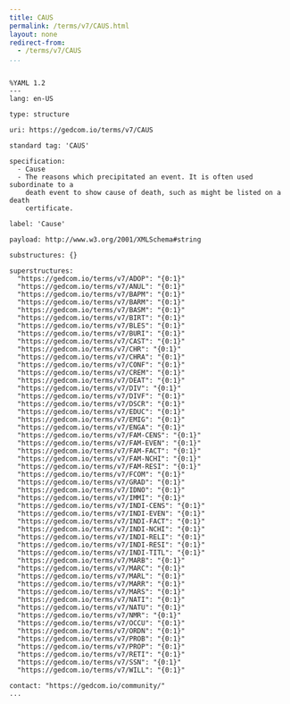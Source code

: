 ```yaml
---
title: CAUS
permalink: /terms/v7/CAUS.html
layout: none
redirect-from:
  - /terms/v7/CAUS
...
```


```

%YAML 1.2
---
lang: en-US

type: structure

uri: https://gedcom.io/terms/v7/CAUS

standard tag: 'CAUS'

specification:
  - Cause
  - The reasons which precipitated an event. It is often used subordinate to a
    death event to show cause of death, such as might be listed on a death
    certificate.

label: 'Cause'

payload: http://www.w3.org/2001/XMLSchema#string

substructures: {}

superstructures:
  "https://gedcom.io/terms/v7/ADOP": "{0:1}"
  "https://gedcom.io/terms/v7/ANUL": "{0:1}"
  "https://gedcom.io/terms/v7/BAPM": "{0:1}"
  "https://gedcom.io/terms/v7/BARM": "{0:1}"
  "https://gedcom.io/terms/v7/BASM": "{0:1}"
  "https://gedcom.io/terms/v7/BIRT": "{0:1}"
  "https://gedcom.io/terms/v7/BLES": "{0:1}"
  "https://gedcom.io/terms/v7/BURI": "{0:1}"
  "https://gedcom.io/terms/v7/CAST": "{0:1}"
  "https://gedcom.io/terms/v7/CHR": "{0:1}"
  "https://gedcom.io/terms/v7/CHRA": "{0:1}"
  "https://gedcom.io/terms/v7/CONF": "{0:1}"
  "https://gedcom.io/terms/v7/CREM": "{0:1}"
  "https://gedcom.io/terms/v7/DEAT": "{0:1}"
  "https://gedcom.io/terms/v7/DIV": "{0:1}"
  "https://gedcom.io/terms/v7/DIVF": "{0:1}"
  "https://gedcom.io/terms/v7/DSCR": "{0:1}"
  "https://gedcom.io/terms/v7/EDUC": "{0:1}"
  "https://gedcom.io/terms/v7/EMIG": "{0:1}"
  "https://gedcom.io/terms/v7/ENGA": "{0:1}"
  "https://gedcom.io/terms/v7/FAM-CENS": "{0:1}"
  "https://gedcom.io/terms/v7/FAM-EVEN": "{0:1}"
  "https://gedcom.io/terms/v7/FAM-FACT": "{0:1}"
  "https://gedcom.io/terms/v7/FAM-NCHI": "{0:1}"
  "https://gedcom.io/terms/v7/FAM-RESI": "{0:1}"
  "https://gedcom.io/terms/v7/FCOM": "{0:1}"
  "https://gedcom.io/terms/v7/GRAD": "{0:1}"
  "https://gedcom.io/terms/v7/IDNO": "{0:1}"
  "https://gedcom.io/terms/v7/IMMI": "{0:1}"
  "https://gedcom.io/terms/v7/INDI-CENS": "{0:1}"
  "https://gedcom.io/terms/v7/INDI-EVEN": "{0:1}"
  "https://gedcom.io/terms/v7/INDI-FACT": "{0:1}"
  "https://gedcom.io/terms/v7/INDI-NCHI": "{0:1}"
  "https://gedcom.io/terms/v7/INDI-RELI": "{0:1}"
  "https://gedcom.io/terms/v7/INDI-RESI": "{0:1}"
  "https://gedcom.io/terms/v7/INDI-TITL": "{0:1}"
  "https://gedcom.io/terms/v7/MARB": "{0:1}"
  "https://gedcom.io/terms/v7/MARC": "{0:1}"
  "https://gedcom.io/terms/v7/MARL": "{0:1}"
  "https://gedcom.io/terms/v7/MARR": "{0:1}"
  "https://gedcom.io/terms/v7/MARS": "{0:1}"
  "https://gedcom.io/terms/v7/NATI": "{0:1}"
  "https://gedcom.io/terms/v7/NATU": "{0:1}"
  "https://gedcom.io/terms/v7/NMR": "{0:1}"
  "https://gedcom.io/terms/v7/OCCU": "{0:1}"
  "https://gedcom.io/terms/v7/ORDN": "{0:1}"
  "https://gedcom.io/terms/v7/PROB": "{0:1}"
  "https://gedcom.io/terms/v7/PROP": "{0:1}"
  "https://gedcom.io/terms/v7/RETI": "{0:1}"
  "https://gedcom.io/terms/v7/SSN": "{0:1}"
  "https://gedcom.io/terms/v7/WILL": "{0:1}"

contact: "https://gedcom.io/community/"
...

```
